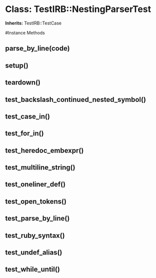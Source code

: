 # Class: TestIRB::NestingParserTest
**Inherits:** TestIRB::TestCase
    




#Instance Methods
## parse_by_line(code) [](#method-i-parse_by_line)

## setup() [](#method-i-setup)

## teardown() [](#method-i-teardown)

## test_backslash_continued_nested_symbol() [](#method-i-test_backslash_continued_nested_symbol)

## test_case_in() [](#method-i-test_case_in)

## test_for_in() [](#method-i-test_for_in)

## test_heredoc_embexpr() [](#method-i-test_heredoc_embexpr)

## test_multiline_string() [](#method-i-test_multiline_string)

## test_oneliner_def() [](#method-i-test_oneliner_def)

## test_open_tokens() [](#method-i-test_open_tokens)

## test_parse_by_line() [](#method-i-test_parse_by_line)

## test_ruby_syntax() [](#method-i-test_ruby_syntax)

## test_undef_alias() [](#method-i-test_undef_alias)

## test_while_until() [](#method-i-test_while_until)

